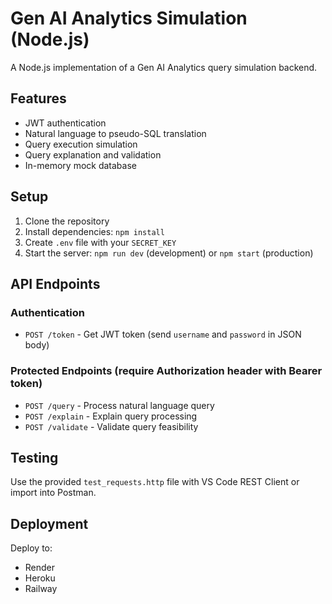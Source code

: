 # Gen AI Analytics Simulation (Node.js)

A Node.js implementation of a Gen AI Analytics query simulation backend.

## Features

- JWT authentication
- Natural language to pseudo-SQL translation
- Query execution simulation
- Query explanation and validation
- In-memory mock database

## Setup

1. Clone the repository
2. Install dependencies: `npm install`
3. Create `.env` file with your `SECRET_KEY`
4. Start the server: `npm run dev` (development) or `npm start` (production)

## API Endpoints

### Authentication
- `POST /token` - Get JWT token (send `username` and `password` in JSON body)

### Protected Endpoints (require Authorization header with Bearer token)
- `POST /query` - Process natural language query
- `POST /explain` - Explain query processing
- `POST /validate` - Validate query feasibility

## Testing

Use the provided `test_requests.http` file with VS Code REST Client or import into Postman.

## Deployment

Deploy to:
- Render
- Heroku
- Railway